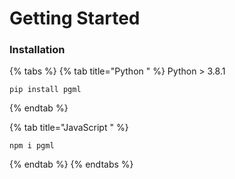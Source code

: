 # Getting Started

### Installation

{% tabs %}
{% tab title="Python " %}
Python > 3.8.1

```
pip install pgml
```
{% endtab %}

{% tab title="JavaScript " %}
```
npm i pgml
```
{% endtab %}
{% endtabs %}


